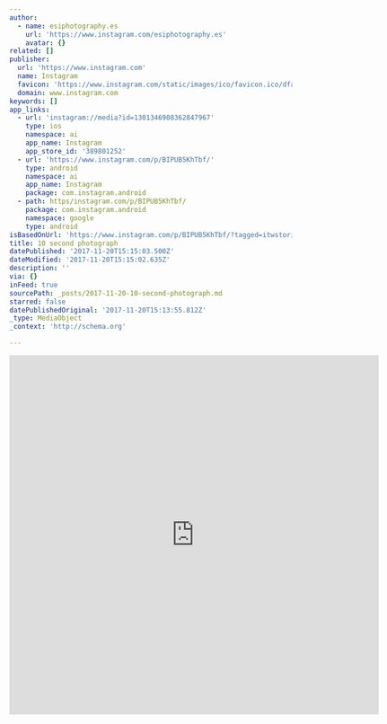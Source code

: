 ```yaml
---
author:
  - name: esiphotography.es
    url: 'https://www.instagram.com/esiphotography.es'
    avatar: {}
related: []
publisher:
  url: 'https://www.instagram.com'
  name: Instagram
  favicon: 'https://www.instagram.com/static/images/ico/favicon.ico/dfa85bb1fd63.ico'
  domain: www.instagram.com
keywords: []
app_links:
  - url: 'instagram://media?id=1301346908362847967'
    type: ios
    namespace: ai
    app_name: Instagram
    app_store_id: '389801252'
  - url: 'https://www.instagram.com/p/BIPUB5KhTbf/'
    type: android
    namespace: ai
    app_name: Instagram
    package: com.instagram.android
  - path: https/instagram.com/p/BIPUB5KhTbf/
    package: com.instagram.android
    namespace: google
    type: android
isBasedOnUrl: 'https://www.instagram.com/p/BIPUB5KhTbf/?tagged=itwstories'
title: 10 second photograph
datePublished: '2017-11-20T15:15:03.500Z'
dateModified: '2017-11-20T15:15:02.635Z'
description: ''
via: {}
inFeed: true
sourcePath: _posts/2017-11-20-10-second-photograph.md
starred: false
datePublishedOriginal: '2017-11-20T15:13:55.812Z'
_type: MediaObject
_context: 'http://schema.org'

---
```

<iframe src="https://cdn.embedly.com/widgets/media.html?src=https%3A%2F%2Fscontent-iad3-1.cdninstagram.com%2Ft50.2886-16%2F13693620_657447014404774_206723299_n.mp4&amp;src_secure=1&amp;url=https%3A%2F%2Fwww.instagram.com%2Fp%2FBIPUB5KhTbf%2F&amp;image=https%3A%2F%2Fscontent-iad3-1.cdninstagram.com%2Ft51.2885-15%2Fs640x640%2Fe15%2F13743324_1653078201676842_1062928384_n.jpg&amp;key=a715cf41cc93453ca338d350cd26f87b&amp;type=video%2Fmp4&amp;schema=instagram" width="658" height="640" scrolling="no" frameborder="0" allowfullscreen="" style=""></iframe>